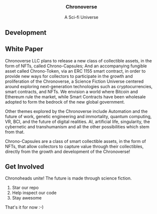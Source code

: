 <p align="center">
  <h3 align="center">Chronoverse </h3>
  <p align="center">A Sci-fi Universe<p>
</p>

<!-- <p align="center">
  <a href="https://app.netlify.com/sites/gridsome-forestry/deploys"><img src="https://api.netlify.com/api/v1/badges/21965bf1-8f46-4201-afe9-98896cba865e/deploy-status" alt="Netlify Status"></a>
</p> -->


## Development


## White Paper

Chronoverse LLC plans to release a new class of collectible assets, in the form of NFTs, called Chrono-Capsules; And an accompanying fungible asset called Chrono-Token, via an ERC 1155 smart contract, in order to provide new ways for collectors to participate in the growth and proliferation of the Chronoverse, a Science Fiction Universe centered around exploring next-generation technologies such as cryptocurrencies, smart contracts, and NFTs. We envision a world where Bitcoin and Ethereum rule the market, while Smart Contracts have been wholesale adopted to form the bedrock of the new global government.

Other themes explored by the Chronoverse include Automation and the future of work, genetic engineering and immortality, quantum computing, VR, BCI, and the future of digital realities. AI, artificial life, singularity, the cybernetic and transhumanism and all the other possibilities which stem from that. 

Chrono-Capsules are a class of smart collectible assets, in the form of NFTs, that allow collectors to capture value through their collectibles, directly from the growth and development of the Chronoverse!


## Get Involved

Chronoheads unite! The future is made through science fiction.

1. Star our repo
2. Help inspect our code
3. Stay awesome

That's it for now :-)

